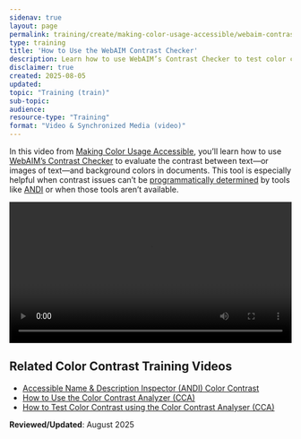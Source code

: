 ```yaml
---
sidenav: true
layout: page
permalink: training/create/making-color-usage-accessible/webaim-contrast-checker/
type: training
title: 'How to Use the WebAIM Contrast Checker'
description: Learn how to use WebAIM’s Contrast Checker to test color contrast in documents. This video from Making Color Usage Accessible explains how to ensure readable text when automated tools like ANDI can't detect contrast issues.
disclaimer: true
created: 2025-08-05
updated: 
topic: "Training (train)"
sub-topic: 
audience:
resource-type: "Training"
format: "Video & Synchronized Media (video)"
---
```

In this video from [Making Color Usage Accessible]({{site.baseurl}}/create/making-color-usage-accessible/), you’ll learn how to use <a href="https://webaim.org/resources/contrastchecker/" target="_blank" class="usa-link--external">WebAIM’s Contrast Checker</a> to evaluate the contrast between text—or images of text—and background colors in documents. This tool is especially helpful when contrast issues can’t be <a href="{{site.baseurl}}/tools/glossary/#programmatically-determinable" >programmatically determined</a> by tools like <a href="{{site.baseurl}}/training/web-software/andi-training-videos/color-contrast/">ANDI</a> or when those tools aren’t available.

<video controls="controls" data-vscid="3qesx4ovd" style="width:100%"><source src="https://assets.section508.gov/assets/videos/training-video-color-usage-webaim-oc.mp4" type="video/mp4" /></video>

## Related Color Contrast Training Videos
* [Accessible Name & Description Inspector (ANDI) Color Contrast]({{site.baseurl}}/training/web-software/andi-training-videos/color-contrast/)
* [How to Use the Color Contrast Analyzer (CCA)]({{site.baseurl}}/training/making-color-usage-accessible/color-contrast-analyzer/)
* [How to Test Color Contrast using the Color Contrast Analyser (CCA)]({{site.baseurl}}/training/web-software/andi-training-videos/color-contrast-analyzer/)

**Reviewed/Updated**: August 2025
